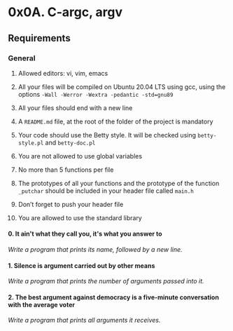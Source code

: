 # 0x0A. C-argc, argv

## Requirements

### General

1. Allowed editors: vi, vim, emacs

2. All your files will be compiled on Ubuntu 20.04 LTS using gcc, using the options ```-Wall -Werror -Wextra -pedantic -std=gnu89```

3. All your files should end with a new line

4. A ```README.md``` file, at the root of the folder of the project is mandatory

5. Your code should use the Betty style. It will be checked using ```betty-style.pl``` and ```betty-doc.pl```

6. You are not allowed to use global variables

7. No more than 5 functions per file

8. The prototypes of all your functions and the prototype of the function ```_putchar``` should be included in your header file called ```main.h```

9. Don’t forget to push your header file

10. You are allowed to use the standard library

#### 0. It ain't what they call you, it's what you answer to

*Write a program that prints its name, followed by a new line.*

#### 1. Silence is argument carried out by other means

*Write a program that prints the number of arguments passed into it.*

#### 2. The best argument against democracy is a five-minute conversation with the average voter

*Write a program that prints all arguments it receives.*
